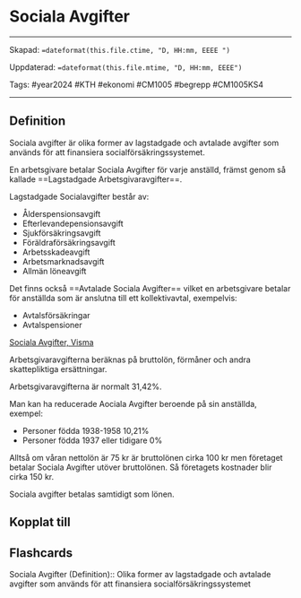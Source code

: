 # Sociala Avgifter

---
Skapad: `=dateformat(this.file.ctime, "D, HH:mm, EEEE ")`

Uppdaterad: `=dateformat(this.file.mtime, "D, HH:mm, EEEE")`

Tags: #year2024 #KTH #ekonomi #CM1005 #begrepp #CM1005KS4

---

## Definition

Sociala avgifter är olika former av lagstadgade och avtalade avgifter som används för att finansiera socialförsäkringssystemet.

En arbetsgivare betalar Sociala Avgifter för varje anställd, främst genom så kallade ==Lagstadgade Arbetsgivaravgifter==.

Lagstadgade Socialavgifter består av:

- Ålderspensionsavgift
- Efterlevandepensionsavgift
- Sjukförsäkringsavgift
- Föräldraförsäkringsavgift
- Arbetsskadeavgift
- Arbetsmarknadsavgift
- Allmän löneavgift

Det finns också ==Avtalade Sociala Avgifter== vilket en arbetsgivare betalar för anställda som är anslutna till ett kollektivavtal, exempelvis:

- Avtalsförsäkringar
- Avtalspensioner

[Sociala Avgifter, Visma](https://vismaspcs.se/ekonomiska-termer/vad-ar-sociala-avgifter)

Arbetsgivaravgifterna beräknas på bruttolön, förmåner och andra skattepliktiga ersättningar.

Arbetsgivaravgifterna är normalt 31,42%.

Man kan ha reducerade Aociala Avgifter beroende på sin anställda, exempel:

- Personer födda 1938-1958 10,21%
- Personer födda 1937 eller tidigare 0%

Alltså om våran nettolön är 75 kr är bruttolönen cirka 100 kr men företaget betalar Sociala Avgifter utöver bruttolönen. Så företagets kostnader blir cirka 150 kr.

Sociala avgifter betalas samtidigt som lönen.

## Kopplat till

## Flashcards

Sociala Avgifter (Definition):: Olika former av lagstadgade och avtalade avgifter som används för att finansiera socialförsäkringssystemet
